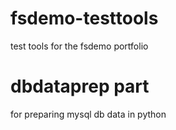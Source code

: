 # fsdemo-testtools
test tools for the fsdemo portfolio

# dbdataprep part
for preparing mysql db data in python


